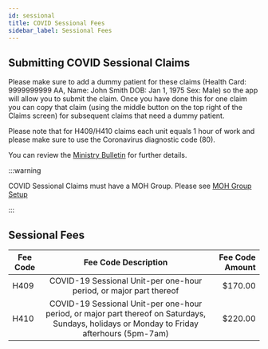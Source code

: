```yaml
---
id: sessional
title: COVID Sessional Fees
sidebar_label: Sessional Fees
---
```


## Submitting COVID Sessional Claims

Please make sure to add a dummy patient for these claims (Health Card: 9999999999 AA, Name: John Smith DOB: Jan 1, 1975 Sex: Male) so the app will allow you to submit the claim. Once you have done this for one claim you can copy that claim (using the middle button on the top right of the Claims screen) for subsequent claims that need a dummy patient.

Please note that for H409/H410 claims each unit equals 1 hour of work and please make sure to use the Coronavirus diagnostic code (80). 

You can review the [Ministry Bulletin](http://www.health.gov.on.ca/en/pro/programs/ohip/bulletins/4000/bul4755.aspx) for further details. 

:::warning

COVID Sessional Claims must have a MOH Group. Please see [MOH Group Setup](../getting-started/doc3.md)

:::

## Sessional Fees


| Fee Code        |      Fee Code Description      |   Fee Code Amount |
| ------------- | :-----------: | -----: |
| H409     | COVID-19 Sessional Unit-per one-hour period, or major part thereof| $170.00|
| H410      |   COVID-19 Sessional Unit-per one-hour period, or major part thereof on Saturdays, Sundays, holidays or Monday to Friday afterhours (5pm-7am)    |   $220.00|
